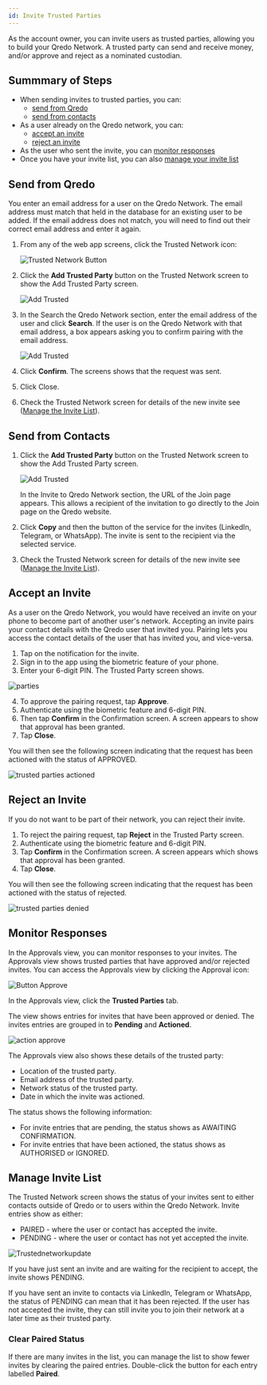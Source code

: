 ```yaml
---
id: Invite Trusted Parties
---
```

As the account owner, you can invite users as trusted parties, allowing you to build your Qredo Network. A trusted party can send and receive money, and/or approve and reject as a nominated custodian.

Summmary of Steps
-----------------

- When sending invites to trusted parties, you can:
  - [send from Qredo](#send-from-qredo)
  - [send from contacts](#send-from-contacts)
- As a user already on the Qredo network, you can:
  - [accept an invite](#accept-an-invite) 
  - [reject an invite](#reject-an-invite)
- As the user who sent the invite, you can [monitor responses](#monitor-responses)
- Once you have your invite list, you can also [manage your invite list](#manage-invite-list)

Send from Qredo
--------------

You enter an email address for a user on the Qredo Network. The email address must match that held in the database for an existing user to be added. If the email address does not match, you will need to find out their correct email address and enter it again.

1.  From any of the web app screens, click the Trusted Network icon:

    ![Trusted Network Button](/doc-images/button-trustednetwork.png)

2.  Click the **Add Trusted Party** button on the Trusted Network screen to show the Add Trusted Party screen.

    ![Add Trusted](/doc-images/addtrusted.png)
    
3.  In the Search the Qredo Network section, enter the email address of the user and click **Search**. If the user is on the Qredo Network with that email address, a box appears asking you to confirm pairing with the email address.  
    
    ![Add Trusted](/doc-images/AddTrustedConf.png)

4.  Click **Confirm**. The screens shows that the request was sent.
5.  Click Close.
6.  Check the Trusted Network screen for details of the new invite see ([Manage the Invite List](#manage-invite-list)).

Send from Contacts
-----------------

1.  Click the **Add Trusted Party** button on the Trusted Network screen to show the Add Trusted Party screen.

    ![Add Trusted](/doc-images/addtrusted.png)

     In the Invite to Qredo Network section, the URL of the Join page appears. This allows a recipient of the invitation to go directly to the Join page on the Qredo website.

2.  Click **Copy** and then the button of the service for the invites (LinkedIn, Telegram, or WhatsApp). The invite is sent to the recipient via the selected service.
3.  Check the Trusted Network screen for details of the new invite see ([Manage the Invite List](#manage-invite-list)).


Accept an Invite
----------------

As a user on the Qredo Network, you would have received an invite on your phone to become part of another user's network. Accepting an invite pairs your contact details with the Qredo user that invited you. Pairing lets you access the contact details of the user that has invited you, and vice-versa.

1.  Tap on the notification for the invite.
2.  Sign in to the app using the biometric feature of your phone.
3.  Enter your 6-digit PIN. The Trusted Party screen shows.

![parties](/doc-images/trustedP1.png)

4.  To approve the pairing request, tap **Approve**.
5.  Authenticate using the biometric feature and 6-digit PIN.
6.  Then tap **Confirm** in the Confirmation screen.  A screen appears to show that approval has been granted.
7.  Tap **Close**.

You will then see the following screen indicating that the request has been actioned with the status of APPROVED.

![trusted parties actioned](/doc-images/TPappr.png)

Reject an Invite
----------------

If you do not want to be part of their network, you can reject their invite. 

1.  To reject the pairing request, tap **Reject** in the Trusted Party screen.
2.  Authenticate using the biometric feature and 6-digit PIN.
3.  Tap **Confirm** in the Confirmation screen. A screen appears which shows that approval has been granted.
4.  Tap **Close**.


You will then see the following screen indicating that the request has been actioned with the status of rejected.

![trusted parties denied](/doc-images/TPRej.png)

Monitor Responses
-----------------

In the Approvals view, you can monitor responses to your invites. The Approvals view shows trusted parties that have approved and/or rejected invites.
You can access the Approvals view by clicking the Approval icon:

![Button Approve](/doc-images/button-approve.png)  

In the Approvals view, click the **Trusted Parties** tab.

The view shows entries for invites that have been approved or denied. The invites entries are grouped in to **Pending** and **Actioned**.

![action approve](/doc-images/actionedapprove3.png)

The Approvals view also shows these details of the trusted party:

- Location of the trusted party.
- Email address of the trusted party.
- Network status of the trusted party.
- Date in which the invite was actioned.

The status shows the following information:

- For invite entries that are pending, the status shows as AWAITING CONFIRMATION.
- For invite entries that have been actioned, the status shows as AUTHORISED or IGNORED.

Manage Invite List
------------------

The Trusted Network screen shows the status of your invites sent to either contacts outside of Qredo or to users within the Qredo Network. Invite entries show as either:  

*  PAIRED - where the user or contact has accepted the invite.  
*  PENDING - where the user or contact has not yet accepted the invite.

![Trustednetworkupdate](/doc-images/3trustednetworkscreenupdate.png)

If you have just sent an invite and are waiting for the recipient to accept, the invite shows PENDING.

If you have sent an invite to contacts via LinkedIn, Telegram or WhatsApp, the status of PENDING can mean that it has been rejected. If the user has not accepted the invite, they can still invite you to join their network at a later time as their trusted party.

### Clear Paired Status

If there are many invites in the list, you can manage the list to show fewer invites by clearing the paired entries. Double-click the button for each entry labelled **Paired**.
